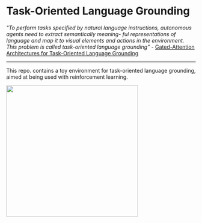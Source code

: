 # Task-Oriented Language Grounding

*"To perform tasks specified by natural language instructions, autonomous  agents  need  to  extract  semantically  meaning- ful  representations  of  language  and  map  it  to  visual  elements and actions in the environment. This problem is called task-oriented  language  grounding"* - [Gated-Attention Architectures for Task-Oriented Language Grounding
](https://arxiv.org/abs/1706.07230)

--- 

This repo. contains a toy environment for task-oriented language grounding, aimed at being used with reinforcement learning.

<img src="https://github.com/bentrevett/rl-grounding/blob/master/state.png" width="350" height="350">

